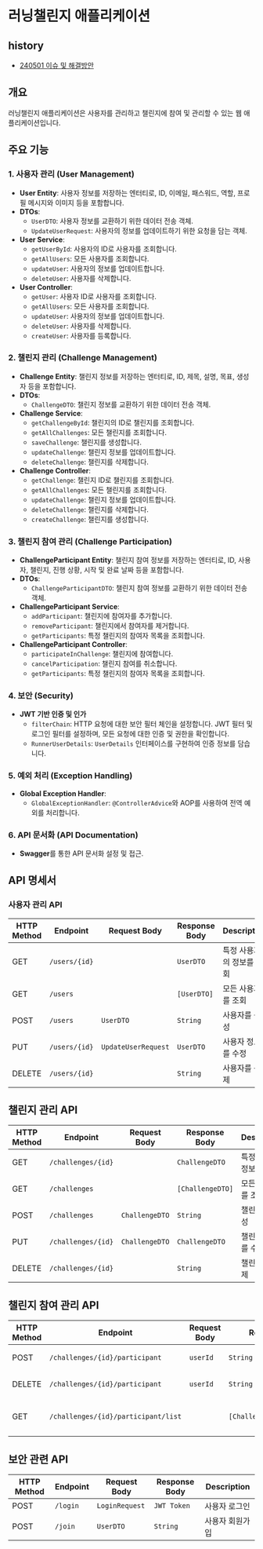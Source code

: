 # 러닝챌린지 애플리케이션

## history
- [240501 이슈 및 해결방안](history/240501.md)

## 개요
러닝챌린지 애플리케이션은 사용자를 관리하고 챌린지에 참여 및 관리할 수 있는 웹 애플리케이션입니다.

## 주요 기능

### 1. 사용자 관리 (User Management)
- **User Entity**: 사용자 정보를 저장하는 엔터티로, ID, 이메일, 패스워드, 역할, 프로필 메시지와 이미지 등을 포함합니다.
- **DTOs**:
    - `UserDTO`: 사용자 정보를 교환하기 위한 데이터 전송 객체.
    - `UpdateUserRequest`: 사용자의 정보를 업데이트하기 위한 요청을 담는 객체.
- **User Service**:
    - `getUserById`: 사용자의 ID로 사용자를 조회합니다.
    - `getAllUsers`: 모든 사용자를 조회합니다.
    - `updateUser`: 사용자의 정보를 업데이트합니다.
    - `deleteUser`: 사용자를 삭제합니다.
- **User Controller**:
    - `getUser`: 사용자 ID로 사용자를 조회합니다.
    - `getAllUsers`: 모든 사용자를 조회합니다.
    - `updateUser`: 사용자의 정보를 업데이트합니다.
    - `deleteUser`: 사용자를 삭제합니다.
    - `createUser`: 사용자를 등록합니다.

### 2. 챌린지 관리 (Challenge Management)
- **Challenge Entity**: 챌린지 정보를 저장하는 엔터티로, ID, 제목, 설명, 목표, 생성자 등을 포함합니다.
- **DTOs**:
    - `ChallengeDTO`: 챌린지 정보를 교환하기 위한 데이터 전송 객체.
- **Challenge Service**:
    - `getChallengeById`: 챌린지의 ID로 챌린지를 조회합니다.
    - `getAllChallenges`: 모든 챌린지를 조회합니다.
    - `saveChallenge`: 챌린지를 생성합니다.
    - `updateChallenge`: 챌린지 정보를 업데이트합니다.
    - `deleteChallenge`: 챌린지를 삭제합니다.
- **Challenge Controller**:
    - `getChallenge`: 챌린지 ID로 챌린지를 조회합니다.
    - `getAllChallenges`: 모든 챌린지를 조회합니다.
    - `updateChallenge`: 챌린지 정보를 업데이트합니다.
    - `deleteChallenge`: 챌린지를 삭제합니다.
    - `createChallenge`: 챌린지를 생성합니다.

### 3. 챌린지 참여 관리 (Challenge Participation)
- **ChallengeParticipant Entity**: 챌린지 참여 정보를 저장하는 엔터티로, ID, 사용자, 챌린지, 진행 상황, 시작 및 완료 날짜 등을 포함합니다.
- **DTOs**:
    - `ChallengeParticipantDTO`: 챌린지 참여 정보를 교환하기 위한 데이터 전송 객체.
- **ChallengeParticipant Service**:
    - `addParticipant`: 챌린지에 참여자를 추가합니다.
    - `removeParticipant`: 챌린지에서 참여자를 제거합니다.
    - `getParticipants`: 특정 챌린지의 참여자 목록을 조회합니다.
- **ChallengeParticipant Controller**:
    - `participateInChallenge`: 챌린지에 참여합니다.
    - `cancelParticipation`: 챌린지 참여를 취소합니다.
    - `getParticipants`: 특정 챌린지의 참여자 목록을 조회합니다.

### 4. 보안 (Security)
- **JWT 기반 인증 및 인가**
    - `filterChain`: HTTP 요청에 대한 보안 필터 체인을 설정합니다. JWT 필터 및 로그인 필터를 설정하며, 모든 요청에 대한 인증 및 권한을 확인합니다.
    - `RunnerUserDetails`: `UserDetails` 인터페이스를 구현하여 인증 정보를 담습니다.

### 5. 예외 처리 (Exception Handling)
- **Global Exception Handler**:
    - `GlobalExceptionHandler`: `@ControllerAdvice`와 AOP를 사용하여 전역 예외를 처리합니다.

### 6. API 문서화 (API Documentation)
- **Swagger**를 통한 API 문서화 설정 및 접근. 

## API 명세서

### 사용자 관리 API

| HTTP Method | Endpoint          | Request Body              | Response Body     | Description               |
|-------------|-------------------|---------------------------|-------------------|---------------------------|
| GET         | `/users/{id}`     |                           | `UserDTO`         | 특정 사용자의 정보를 조회 |
| GET         | `/users`          |                           | `[UserDTO]`       | 모든 사용자를 조회        |
| POST        | `/users`          | `UserDTO`                 | `String`          | 사용자를 생성             |
| PUT         | `/users/{id}`     | `UpdateUserRequest`       | `UserDTO`         | 사용자 정보를 수정        |
| DELETE      | `/users/{id}`     |                           | `String`          | 사용자를 삭제             |

## 챌린지 관리 API

| HTTP Method | Endpoint          | Request Body              | Response Body     | Description               |
|-------------|-------------------|---------------------------|-------------------|---------------------------|
| GET         | `/challenges/{id}`|                           | `ChallengeDTO`    | 특정 챌린지 정보를 조회  |
| GET         | `/challenges`     |                           | `[ChallengeDTO]`  | 모든 챌린지를 조회        |
| POST        | `/challenges`     | `ChallengeDTO`            | `String`          | 챌린지를 생성             |
| PUT         | `/challenges/{id}`| `ChallengeDTO`            | `ChallengeDTO`    | 챌린지 정보를 수정        |
| DELETE      | `/challenges/{id}`|                           | `String`          | 챌린지를 삭제             |

## 챌린지 참여 관리 API

| HTTP Method | Endpoint                                 | Request Body        | Response Body                   | Description               |
|-------------|------------------------------------------|---------------------|----------------------------------|---------------------------|
| POST        | `/challenges/{id}/participant`           | `userId`            | `String`                        | 특정 챌린지에 참여        |
| DELETE      | `/challenges/{id}/participant`           | `userId`            | `String`                        | 특정 챌린지 참여 취소     |
| GET         | `/challenges/{id}/participant/list`      |                     | `[ChallengeParticipantDTO]`     | 특정 챌린지의 참여자 조회 |

## 보안 관련 API

| HTTP Method | Endpoint          | Request Body              | Response Body     | Description               |
|-------------|-------------------|---------------------------|-------------------|---------------------------|
| POST        | `/login`          | `LoginRequest`            | `JWT Token`       | 사용자 로그인             |
| POST        | `/join`           | `UserDTO`                 | `String`          | 사용자 회원가입           |
